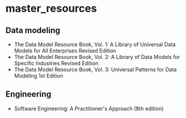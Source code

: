 # master_resources

## Data modeling
- The Data Model Resource Book, Vol. 1: A Library of Universal Data Models for All Enterprises Revised Edition 
- The Data Model Resource Book, Vol. 2: A Library of Data Models for Specific Industries Revised Edition
- The Data Model Resource Book, Vol. 3: Universal Patterns for Data Modeling 1st Edition 

## Engineering
- Software Engineering: A Practitioner's Approach (8th edition)
